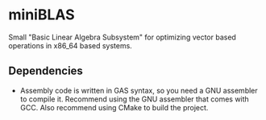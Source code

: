 # miniBLAS
Small "Basic Linear Algebra Subsystem" for optimizing vector based operations in x86_64 based systems.

## Dependencies
* Assembly code is written in GAS syntax, so you need a GNU assembler to compile it. 
Recommend using the GNU assembler that comes with GCC. Also recommend using CMake to build the project.
